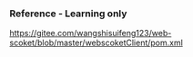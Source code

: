 ### Reference - Learning only

https://gitee.com/wangshisuifeng123/web-scoket/blob/master/webscoketClient/pom.xml